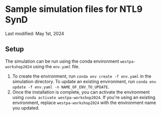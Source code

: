 # Sample simulation files for NTL9 SynD

Last modified: May 1st, 2024

## Setup
The simulation can be run using the conda environment `westpa-workshop2024` using the `env.yaml` file.
1. To create the environment, run `conda env create -f env.yaml` in the simulation directory. To update an existing environment, run `conda env update -f env.yaml -n NAME_OF_ENV_TO_UPDATE`.
2. Once the installation is complete, you can activate the environment using `conda activate westpa-workshop2024`. If you're using an existing environment, replace `westpa-workshop2024` with the environment name you updated.
